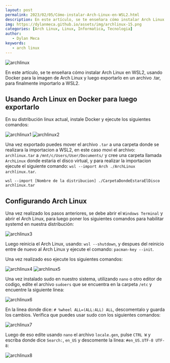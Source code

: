 ```yaml
---
layout: post
permalink: 2023/02/05/Cómo-instalar-Arch-Linux-en-WSL2.html
description: En este artículo, se te enseñara cómo instalar Arch Linux en WSL2, usando Docker para la imagen de Arch Linux y luego exportarlo en un archivo .tar, para finalmente importarlo a WSL2
img: https://dylanmeca.github.io/assets/img/archlinux-15.png
categories: [Arch Linux, Linux, Informatica, Tecnologia]
author:
   - Dylan Meca
keywords:
   - arch linux
---
```


![archlinux](https://dylanmeca.github.io/assets/img/archlinux-15.png)

En este artículo, se te enseñara cómo instalar Arch Linux en WSL2, usando Docker para la imagen de Arch Linux y luego exportarlo en un archivo .tar, para finalmente importarlo a WSL2.

## Usando Arch Linux en Docker para luego exportarlo

En su distribución linux actual, instale Docker y ejecute los siguientes comandos:

![archlinux1](https://dylanmeca.github.io/assets/img/archlinux-1.png)
![archlinux2](https://dylanmeca.github.io/assets/img/archlinux-2.png)

Una vez exportado puedes mover el archivo ```.tar``` a una carpeta donde se realizara la importacion a WSL2, en este caso 
movi el archivo: ```archlinux.tar``` a ```/mnt/c/Users/User/Documents/``` y cree una carpeta llamada ```ArchLinux``` donde estaria el disco virtual, 
y para realizar la importacion ejecute el siguiente comando: ```wsl --import Arch ./ArchLinux archlinux.tar```.

```shell
wsl --import [Nombre de la distribucion] ./CarpetaDondeEstaraElDisco archlinux.tar
```

## Configurando Arch Linux

Una vez realizado los pasos anteriores, se debe abrir el ```Windows Terminal``` y abrir el Arch Linux, para luego poner los siguientes comandos para habilitar systemd en nuestra distribución: 

![archlinux3](https://dylanmeca.github.io/assets/img/archlinux-3.png)

Luego reinicia el Arch Linux, usando: ```wsl --shutdown```, y despues del reinicio entre de nuevo al Arch Linux y ejecute el comando: ```pacman-key --init```.

Una vez realizado eso ejecute los siguientes comandos: 

![archlinux4](https://dylanmeca.github.io/assets/img/archlinux-4.png)
![archlinux5](https://dylanmeca.github.io/assets/img/archlinux-5.png)

Una vez instalado sudo en nuestro sistema, utilizando ```nano``` o otro editor de codigo, edite el archivo ```sudoers``` que se encuentra en la carpeta ```/etc``` y encuentre la siguiente linea:

![archlinux6](https://dylanmeca.github.io/assets/img/archlinux-6.png)

En la linea donde dice: ```# %wheel ALL=(ALL:ALL) ALL```, descomentalo y guarda los cambios. Verifica que puedes usar sudo con los siguientes comandos:

![archlinux7](https://dylanmeca.github.io/assets/img/archlinux-7.png)

Luego de eso edite usando ```nano``` el archivo ```locale.gen```, pulse ```CTRL W``` y escriba donde dice ```Search:```, ```en_US``` y descomente la linea: ```#en_US.UTF-8 UTF-8```:

![archlinux8](https://dylanmeca.github.io/assets/img/archlinux-8.png)
